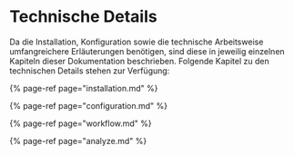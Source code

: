 # Technische Details

Da die Installation, Konfiguration sowie die technische Arbeitsweise umfangreichere Erläuterungen benötigen, sind diese in jeweilig einzelnen Kapiteln dieser Dokumentation beschrieben. Folgende Kapitel zu den technischen Details stehen zur Verfügung:

{% page-ref page="installation.md" %}

{% page-ref page="configuration.md" %}

{% page-ref page="workflow.md" %}

{% page-ref page="analyze.md" %}





